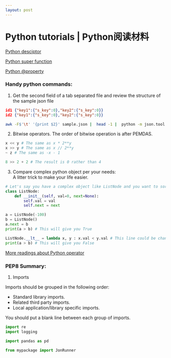 ```yaml
---
layout: post
---
```


# Python tutorials | Python阅读材料

[Python desciptor](https://realpython.com/python-descriptors/)

[Python super function](https://realpython.com/python-super/)

[Python @property](https://www.programiz.com/python-programming/property)

### Handy python commands:
1. Get the second field of a tab separated file and review the structure of the sample json file
```json
id1	{"key1":{"s_key":0},"key2":{"s_key":0}}
id2	{"key1":{"s_key":0},"key2":{"s_key":0}}
```

```bash
awk -F$'\t' '{print $2}' sample.json |  head -1 |  python -m json.tool
```

2. Bitwise operators. The order of bitwise operation is after PEMDAS.

```python
x << y # The same as x * 2**y
x >> y # The same as x // 2**y
~ z # The same as -x - 1

8 >> 2 + 2 # The result is 0 rather than 4
```

3. Compare complex python object per your needs:  
A litter trick to make your life easier.  
```python
# Let's say you have a complex object like ListNode and you want to sort a list of them by their values
class ListNode:
    def __init__(self, val=0, next=None):
        self.val = val
        self.next = next

a = ListNode(-100)
b = ListNode()
a.next = b
print(a > b) # This will give you True

ListNode.__lt__ = lambda x, y : x.val < y.val # This line could be changed as per your needs.
print(a > b) # This will give you False
```
[More readings about Python operator](https://docs.python.org/3.7/library/operator.html)


### PEP8 Summary:
1. Imports  

Imports should be grouped in the following order:  

  * Standard library imports.  
  * Related third party imports.  
  * Local application/library specific imports.  

You should put a blank line between each group of imports.  

```python
import re
import logging

import pandas as pd

from mypackage import JonRunner
```